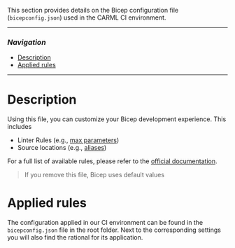 This section provides details on the Bicep configuration file (`bicepconfig.json`) used in the CARML CI environment.

---

### _Navigation_

- [Description](#description)
- [Applied rules](#applied-rules)

---

# Description

Using this file, you can customize your Bicep development experience. This includes
- Linter Rules (e.g., [max parameters](https://docs.microsoft.com/en-us/azure/azure-resource-manager/bicep/linter-rule-max-parameters))
- Source locations (e.g., [aliases](https://docs.microsoft.com/en-us/azure/azure-resource-manager/bicep/bicep-config-modules))

For a full list of available rules, please refer to the [official documentation](https://docs.microsoft.com/en-us/azure/azure-resource-manager/bicep/bicep-config).

> If you remove this file, Bicep uses default values

# Applied rules

The configuration applied in our CI environment can be found in the `bicepconfig.json` file in the root folder. Next to the corresponding settings you will also find the rational for its application.
